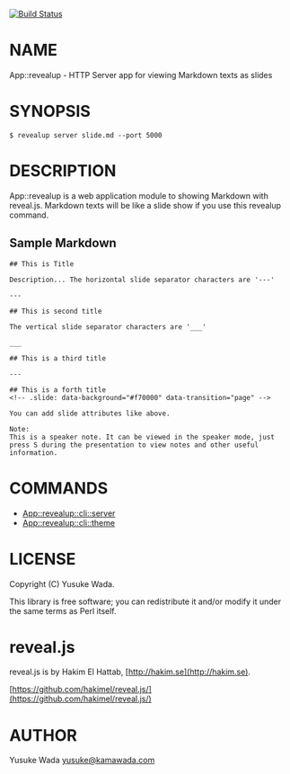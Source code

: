 [![Build Status](https://travis-ci.org/yusukebe/App-revealup.svg?branch=master)](https://travis-ci.org/yusukebe/App-revealup)
# NAME

App::revealup - HTTP Server app for viewing Markdown texts as slides

# SYNOPSIS

    $ revealup server slide.md --port 5000

# DESCRIPTION

App::revealup is a web application module to showing Markdown with reveal.js. Markdown texts will be like a slide show if you use this revealup command.

## Sample Markdown

    ## This is Title
    
    Description... The horizontal slide separator characters are '---'
    
    ---
    
    ## This is second title
    
    The vertical slide separator characters are '___'
    
    ___
    
    ## This is a third title

    ---

    ## This is a forth title
    <!-- .slide: data-background="#f70000" data-transition="page" -->
    
    You can add slide attributes like above.

    Note:
    This is a speaker note. It can be viewed in the speaker mode, just press S during the presentation to view notes and other useful information.

# COMMANDS

- [App::revealup::cli::server](https://metacpan.org/pod/App::revealup::cli::server)
- [App::revealup::cli::theme](https://metacpan.org/pod/App::revealup::cli::theme)

# LICENSE

Copyright (C) Yusuke Wada.

This library is free software; you can redistribute it and/or modify
it under the same terms as Perl itself.

# reveal.js

reveal.js is by Hakim El Hattab, [http://hakim.se](http://hakim.se).

[https://github.com/hakimel/reveal.js/](https://github.com/hakimel/reveal.js/)

# AUTHOR

Yusuke Wada <yusuke@kamawada.com>
